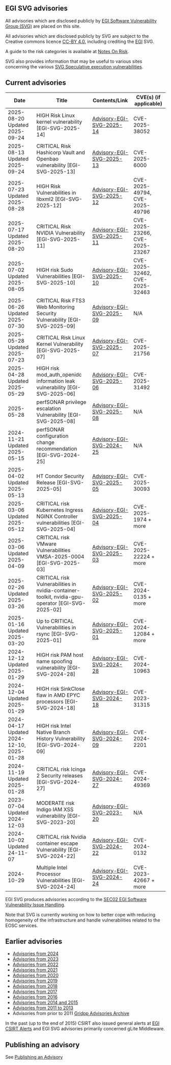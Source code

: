 ## EGI SVG advisories

All advisories which are disclosed publicly by
[EGI Software Vulnerability Group (SVG)](https://go.egi.eu/svg) are placed on
this site.

All advisories which are disclosed publicly by SVG are subject to the Creative
commons licence [CC-BY 4.0.](https://creativecommons.org/licenses/by/4.0/)
including crediting the [EGI](https://www.egi.eu/) SVG.

A guide to the risk categories is available at
[Notes On Risk](https://confluence.egi.eu/display/EGIBG/Notes+on+Risk).

SVG also provides information that may be useful to various sites concerning the
various
[SVG Speculative execution vulnerabilities](./2017/Speculative_Execution_Vulnerabilities.md).

## Current advisories

| Date                          | Title                                                           | Contents/Link                                                         | CVE(s) (if applicable) |
| ------------------------------| --------------------------------------------------------------- | --------------------------------------------------------------------- | --------------         |
| 2025-08-20 Updated 2025-09-24 | HIGH Risk Linux kernel vulnerability   [EGI-SVG-2025-14]        | [Advisory-EGI-SVG-2025-14](./2025/Advisory-EGI-SVG-2025-14.md)        | CVE-2025-38052 |
| 2025-08-13 Updated 2025-09-24 | CRITICAL Risk Hashicorp Vault and Openbao vulnerability [EGI-SVG-2025-13]     | [Advisory-EGI-SVG-2025-13](./2025/Advisory-EGI-SVG-2025-13.md)        | CVE-2025-6000 |
| 2025-07-23 Updated 2025-08-28 | HIGH Risk Vulnerabilities in libxml2  [EGI-SVG-2025-12]         | [Advisory-EGI-SVG-2025-12](./2025/Advisory-EGI-SVG-2025-12.md)        | CVE-2025-49794, CVE-2025-49796 |
| 2025-07-17 Updated 2025-08-20 | CRITICAL Risk NVIDIA Vulnerability [EGI-SVG-2025-11]            | [Advisory-EGI-SVG-2025-11](./2025/Advisory-EGI-SVG-2025-11.md)        | CVE-2025-23266, CVE-2025-23267 |
| 2025-07-02 Updated 2025-08-05 | HIGH risk Sudo Vulnerabilities  [EGI-SVG-2025-10]               | [Advisory-EGI-SVG-2025-10](./2025/Advisory-EGI-SVG-2025-10.md)        | CVE-2025-32462, CVE-2025-32463 |
| 2025-06-26 Updated 2025-07-30 | CRITICAL Risk FTS3 Web Monitoring Security Vulnerability [EGI-SVG-2025-09]  | [Advisory-EGI-SVG-2025-09](./2025/Advisory-EGI-SVG-2025-09.md)        | N/A |
| 2025-05-28 Updated 2025-07-23 | CRITICAL Risk Linux Kernel Vulnerability [EGI-SVG-2025-07]      | [Advisory-EGI-SVG-2025-07](./2025/Advisory-EGI-SVG-2025-07.md)        | CVE-2025-21756 |
| 2025-04-28 Updated 2025-05-29 | HIGH risk mod_auth_openidc information leak vulnerability [EGI-SVG-2025-06] | [Advisory-EGI-SVG-2025-06](./2025/Advisory-EGI-SVG-2025-06.md) | CVE-2025-31492 |
| 2025-05-28 | perfSONAR privilege escalation Vulnerability [EGI-SVG-2025-08] | [Advisory-EGI-SVG-2025-08](./2025/Advisory-EGI-SVG-2025-08.md)        | N/A                    |
| 2024-11-21 Updated 2025-05-15 | perfSONAR configuration change recommendation [EGI-SVG-2024-25] | [Advisory-EGI-SVG-2024-25](./2025/Advisory-EGI-SVG-2024-25.md)        | N/A                    |
| 2025-04-02 Updated 2025-05-13 | HT Condor Security Release [EGI-SVG-2025-05]                    | [Advisory-EGI-SVG-2025-05](./2025/Advisory-EGI-SVG-2025-05.md)        | CVE-2025-30093         |
| 2025-03-06 Updated 2025-05-12 | CRITICAL risk Kubernetes Ingress NGINX Controller vulnerabilities [EGI-SVG-2025-04] | [Advisory-EGI-SVG-2025-04](./2025/Advisory-EGI-SVG-2025-04.md) | CVE-2025-1974 + more |
| 2025-03-06 Updated 2025-04-09 | CRITICAL risk VMware Vulnerabilities VMSA-2025-0004 [EGI-SVG-2025-03] | [Advisory-EGI-SVG-2025-03](./2025/Advisory-EGI-SVG-2025-03.md) | CVE-2025-22224 + more |
| 2025-02-26 Updated 2025-03-26 | CRITICAL risk Vulnerabilities in nvidia-container-toolkit, nvidia-gpu-operator [EGI-SVG-2025-02] | [Advisory-EGI-SVG-2025-02](./2025/Advisory-EGI-SVG-2025-02.md) | CVE-2024-0135 + more |
| 2025-01-16 Updated 2025-03-20 | Up to CRITICAL Vulnerabilities in rsync [EGI-SVG-2025-01]       |  [Advisory-EGI-SVG-2025-01](./2025/Advisory-EGI-SVG-2025-01.md)       | CVE-2024-12084 + more  | 
| 2024-12-12 Updated 2025-01-29 | HIGH risk PAM host name spoofing vulnerability [EGI-SVG-2024-28] |  [Advisory-EGI-SVG-2024-28](./2024/Advisory-EGI-SVG-2024-28.md)      | CVE-2024-10963         | 
| 2024-12-04 Updated 2025-01-29 | HIGH risk SinkClose flaw in AMD EPYC processors [EGI-SVG-2024-18] | [Advisory-EGI-SVG-2024-18](./2024/Advisory-EGI-SVG-2024-18.md)      | CVE-2023-31315         |             
| 2024-04-17 Updated 2024-12-10, 2025-01-28 | HIGH risk Intel Native Branch History Vulnerability  [EGI-SVG-2024-09] | [Advisory-EGI-SVG-2024-09](./2024/Advisory-EGI-SVG-2024-09.md)  |  CVE-2024-2201 |
| 2024-11-19 Updated 2025-01-28 | CRITICAL risk Icinga 2 Security releases   [EGI-SVG-2024-27]    | [Advisory-EGI-SVG-2024-27](./2024/Advisory-EGI-SVG-2024-27.md)             | CVE-2024-49369         |       
| 2023-07-04 Updated 2024-12-03 | MODERATE risk Indigo IAM XSS vulnerability [EGI-SVG-2023-20]    | [Advisory-EGI-SVG-2023-20](./2023/Advisory-EGI-SVG-2023-20.md)             | N/A                    |
| 2024-10-02 Updated 24-11-07   | CRITICAL risk  Nvidia container escape Vulnerability  [EGI-SVG-2024-22] | [Advisory-EGI-SVG-2024-22](./2024/Advisory-EGI-SVG-2024-22.md) | CVE-2024-0132 |
| 2024-10-29                    | Multiple Intel Processor Vulnerabilities      [EGI-SVG-2024-24] | [Advisory-EGI-SVG-2024-24](./2024/Advisory-EGI-SVG-2024-24.md)        | CVE-2023-42667 + more |


EGI SVG produces advisories according to the
[SEC02 EGI Software Vulnerability Issue Handling](https://go.egi.eu/sec02).

Note that SVG is currently working on how to better cope with reducing
homogeneity of the infrastructure and handle vulnerabilities related to the EOSC
services.

## Earlier advisories
- [Advisories from 2024](./2024/Advisories-SVG-2024.md)
- [Advisories from 2023](./2023/Advisories-SVG-2023.md)
- [Advisories from 2022](./2022/Advisories-SVG-2022.md)
- [Advisories from 2021](./2021/Advisories-SVG-2021.md)
- [Advisories from 2020](./2020/Advisories-SVG-2020.md)
- [Advisories from 2019](./2019/Advisories-SVG-2019.md)
- [Advisories from 2018](./2018/Advisories-SVG-2018.md)
- [Advisories from 2017](./2017/Advisories-SVG-2017.md)
- [Advisories from 2016](./2016/Advisories-SVG-2016.md)
- [Advisories from 2014 and 2015](./2014-2015/Advisories-SVG-2014-2015.md)
- [Advisories from 2011 to 2013](./2011-2013/Advisories-SVG-2011-2013.md)
- Advisories from prior to 2011
  [Gridpp Advisories Archive](https://archive.gridpp.ac.uk/gsvg/advisories/)

In the past (up to the end of 2015) CSIRT also issued general alerts at
[EGI CSIRT Alerts](./CSIRT_Alerts.md) and EGI SVG advisories primarily concerned
gLite Middleware.

## Publishing an advisory

See [Publishing an Advisory](./Publishing_an_advisory.md)

